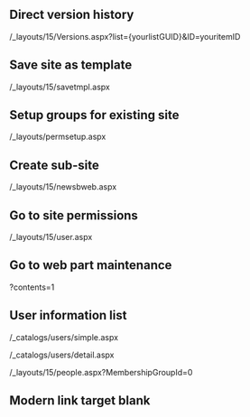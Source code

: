 ## Direct version history
/_layouts/15/Versions.aspx?list={yourlistGUID}&ID=youritemID

## Save site as template

/_layouts/15/savetmpl.aspx

## Setup groups for existing site

/_layouts/permsetup.aspx

## Create sub-site

/_layouts/15/newsbweb.aspx

## Go to site permissions

/_layouts/15/user.aspx

## Go to web part maintenance

?contents=1

## User information list

/_catalogs/users/simple.aspx

/_catalogs/users/detail.aspx

/_layouts/15/people.aspx?MembershipGroupId=0

## Modern link target blank
<a href="" data-interception="off" target="_blank" rel="noopener noreferrer"></a>
